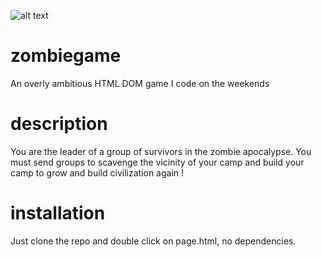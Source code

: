 ![alt text][logo]

[logo]: https://github.com/Sergenti/zombiegame/img/devroadster.gif "tank"

# zombiegame
An overly ambitious HTML DOM game I code on the weekends

# description

You are the leader of a group of survivors in the zombie apocalypse. You must send groups to scavenge the vicinity of your camp and build your camp to grow and build civilization again !

# installation

Just clone the repo and double click on page.html, no dependencies.